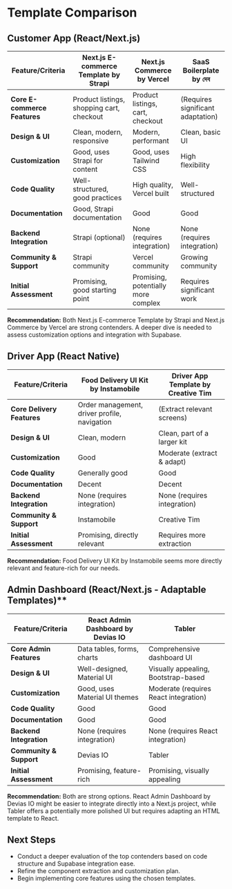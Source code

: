 # Template Comparison

## Customer App (React/Next.js)

| Feature/Criteria        | Next.js E-commerce Template by Strapi | Next.js Commerce by Vercel | SaaS Boilerplate by দেব      |
| ----------------------- | ------------------------------------ | -------------------------- | --------------------------- |
| **Core E-commerce Features** | Product listings, shopping cart, checkout | Product listings, cart, checkout | (Requires significant adaptation) |
| **Design & UI**           | Clean, modern, responsive            | Modern, performant         | Clean, basic UI             |
| **Customization**        | Good, uses Strapi for content        | Good, uses Tailwind CSS    | High flexibility            |
| **Code Quality**         | Well-structured, good practices      | High quality, Vercel built   | Well-structured             |
| **Documentation**        | Good, Strapi documentation           | Good                       | Good                        |
| **Backend Integration**  | Strapi (optional)                    | None (requires integration) | None (requires integration) |
| **Community & Support**  | Strapi community                     | Vercel community           | Growing community           |
| **Initial Assessment**   | Promising, good starting point      | Promising, potentially more complex | Requires significant work     |

**Recommendation:** Both Next.js E-commerce Template by Strapi and Next.js Commerce by Vercel are strong contenders. A deeper dive is needed to assess customization options and integration with Supabase.

## Driver App (React Native)

| Feature/Criteria        | Food Delivery UI Kit by Instamobile | Driver App Template by Creative Tim |
| ----------------------- | ----------------------------------- | ---------------------------------- |
| **Core Delivery Features** | Order management, driver profile, navigation | (Extract relevant screens)         |
| **Design & UI**           | Clean, modern                      | Clean, part of a larger kit        |
| **Customization**        | Good                                 | Moderate (extract & adapt)        |
| **Code Quality**         | Generally good                       | Good                                |
| **Documentation**        | Decent                               | Decent                               |
| **Backend Integration**  | None (requires integration)          | None (requires integration)         |
| **Community & Support**  | Instamobile                          | Creative Tim                        |
| **Initial Assessment**   | Promising, directly relevant        | Requires more extraction          |

**Recommendation:** Food Delivery UI Kit by Instamobile seems more directly relevant and feature-rich for our needs.

## Admin Dashboard (React/Next.js - Adaptable Templates)**

| Feature/Criteria        | React Admin Dashboard by Devias IO | Tabler                                  |
| ----------------------- | ---------------------------------- | --------------------------------------- |
| **Core Admin Features**  | Data tables, forms, charts           | Comprehensive dashboard UI              |
| **Design & UI**           | Well-designed, Material UI         | Visually appealing, Bootstrap-based     |
| **Customization**        | Good, uses Material UI themes       | Moderate (requires React integration) |
| **Code Quality**         | Good                                | Good                                     |
| **Documentation**        | Good                                | Good                                     |
| **Backend Integration**  | None (requires integration)         | None (requires React integration)      |
| **Community & Support**  | Devias IO                           | Tabler                                  |
| **Initial Assessment**   | Promising, feature-rich            | Promising, visually appealing            |

**Recommendation:** Both are strong options. React Admin Dashboard by Devias IO might be easier to integrate directly into a Next.js project, while Tabler offers a potentially more polished UI but requires adapting an HTML template to React.

## Next Steps

*   Conduct a deeper evaluation of the top contenders based on code structure and Supabase integration ease.
*   Refine the component extraction and customization plan.
*   Begin implementing core features using the chosen templates.
